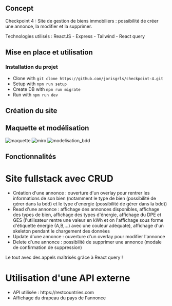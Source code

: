 ## Concept

Checkpoint 4 :
Site de gestion de biens immobiliers : possibilité de créer une annonce, la modifier et la supprimer.

Technologies utilisés : ReactJS - Express - Tailwind - React query

## Mise en place et utilisation

### Installation du projet

- Clone with `git clone https://github.com/jorisgrls/checkpoint-4.git`
- Setup with `npm run setup`
- Create DB with `npm run migrate`
- Run with `npm run dev`


## Création du site

## Maquette et modélisation

<img src="https://i.postimg.cc/TPQC1cyG/IMG-2305.jpg" alt="maquette">

<img src="https://i.postimg.cc/tgH4JhKr/Capture-d-e-cran-2023-02-02-a-09-38-44.png" alt="miro">

<img src="https://i.postimg.cc/tCpT9tH2/Capture-d-e-cran-2023-02-02-a-09-40-34.png" alt="modelisation_bdd">


## Fonctionnalités

# Site fullstack avec CRUD
<ul>
  <li>Création d'une annonce : ouverture d'un overlay pour rentrer les informations de son bien (notamment le type de bien (possibilité de gérer dans la bdd) et le type d'energie (possibilité de gérer dans la bdd))</li>
  <li>Read d'une annonce : affichage des annonces disponibles, affichage des types de bien, affichage des types d'énergie, affichage du DPE et GES (l'utilisateur rentre une valeur en kWh et on l'affichage sous forme d'étiquette énergie (A,B,...) avec une couleur adéquate), affichage d'un skeleton pendant le chargement des données</li>
  <li>Update d'une annonce : ouverture d'un overlay pour modifier l'annonce</li>
  <li>Delete d'une annonce : possibilité de supprimer une annonce (modale de confirmation de suppression)</li>
</ul>

Le tout avec des appels maîtrisés grâce à React query !

# Utilisation d'une API externe
<ul>
  <li>API utilisée : https://restcountries.com</li>
  <li>Affichage du drapeau du pays de l'annonce</li>
</ul>



